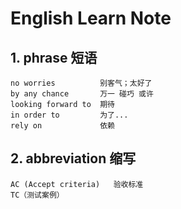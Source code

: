# English Learn Note

## 1. phrase 短语

```
no worries          别客气；太好了
by any chance       万一 碰巧 或许
looking forward to  期待
in order to         为了...
rely on             依赖
```

## 2. abbreviation 缩写

```
AC (Accept criteria)   验收标准
TC（测试案例）
```
